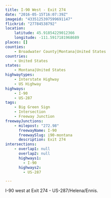 ```yaml
---
title: I-90 West - Exit 274
date: "2016-05-15T16:07:39Z"
imageid: "4335125397599691147"
flickrid: "27784538792"
location:
    latitude: 45.91854229012366
    longitude: -111.5917181968689
places: []
counties:
    - Broadwater County|Montana|United States
countries:
    - United States
states:
    - Montana|United States
highwaytypes:
    - Interstate Highway
    - US Highway
highways:
    - I-90
    - US-287
tags:
    - Big Green Sign
    - Intersection
    - Freeway Junction
freewayJunctions:
    - milepost: "272.98"
      freewayName: I-90
      freewaySlug: i90-montana
      description: Exit 274
intersections:
    - overlap1: null
      overlap2: null
      highways1:
        - I-90
      highways2:
        - US-287

---
```

I-90 west at Exit 274 - US-287/Helena/Ennis.